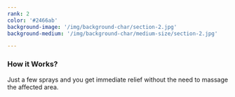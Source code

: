```yaml
---
rank: 2
color: '#2466ab'
background-image: '/img/background-char/section-2.jpg'
background-medium: '/img/background-char/medium-size/section-2.jpg'

---
```


<h3>How it Works?</h3>
<p>Just a few sprays and you get immediate relief without the need to massage the affected area.</p>